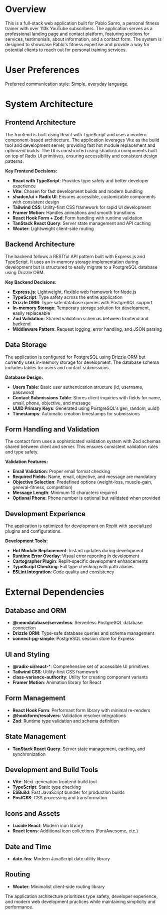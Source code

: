 # Overview

This is a full-stack web application built for Pablo Sanro, a personal fitness trainer with over 113k YouTube subscribers. The application serves as a professional landing page and contact platform, featuring sections for services, testimonials, about information, and a contact form. The system is designed to showcase Pablo's fitness expertise and provide a way for potential clients to reach out for personal training services.

# User Preferences

Preferred communication style: Simple, everyday language.

# System Architecture

## Frontend Architecture
The frontend is built using React with TypeScript and uses a modern component-based architecture. The application leverages Vite as the build tool and development server, providing fast hot module replacement and optimized builds. The UI is constructed using shadcn/ui components built on top of Radix UI primitives, ensuring accessibility and consistent design patterns.

**Key Frontend Decisions:**
- **React with TypeScript**: Provides type safety and better developer experience
- **Vite**: Chosen for fast development builds and modern bundling
- **shadcn/ui + Radix UI**: Ensures accessible, customizable components with consistent design
- **Tailwind CSS**: Utility-first CSS framework for rapid UI development
- **Framer Motion**: Handles animations and smooth transitions
- **React Hook Form + Zod**: Form handling with runtime validation
- **TanStack React Query**: Server state management and API caching
- **Wouter**: Lightweight client-side routing

## Backend Architecture
The backend follows a RESTful API pattern built with Express.js and TypeScript. It uses an in-memory storage implementation during development but is structured to easily migrate to a PostgreSQL database using Drizzle ORM.

**Key Backend Decisions:**
- **Express.js**: Lightweight, flexible web framework for Node.js
- **TypeScript**: Type safety across the entire application
- **Drizzle ORM**: Type-safe database queries with PostgreSQL support
- **In-memory Storage**: Temporary storage solution for development, easily replaceable
- **Zod Validation**: Shared validation schemas between frontend and backend
- **Middleware Pattern**: Request logging, error handling, and JSON parsing

## Data Storage
The application is configured for PostgreSQL using Drizzle ORM but currently uses in-memory storage for development. The database schema includes tables for users and contact submissions.

**Database Design:**
- **Users Table**: Basic user authentication structure (id, username, password)
- **Contact Submissions Table**: Stores client inquiries with fields for name, email, phone, objective, and message
- **UUID Primary Keys**: Generated using PostgreSQL's gen_random_uuid()
- **Timestamps**: Automatic creation timestamps for submissions

## Form Handling and Validation
The contact form uses a sophisticated validation system with Zod schemas shared between client and server. This ensures consistent validation rules and type safety.

**Validation Features:**
- **Email Validation**: Proper email format checking
- **Required Fields**: Name, email, objective, and message are mandatory
- **Objective Selection**: Predefined options (weight-loss, muscle-gain, general-fitness, competition)
- **Message Length**: Minimum 10 characters required
- **Optional Phone**: Phone number is optional but validated when provided

## Development Experience
The application is optimized for development on Replit with specialized plugins and configurations.

**Development Tools:**
- **Hot Module Replacement**: Instant updates during development
- **Runtime Error Overlay**: Visual error reporting in development
- **Cartographer Plugin**: Replit-specific development enhancements
- **TypeScript Checking**: Full type checking with path aliases
- **ESLint Integration**: Code quality and consistency

# External Dependencies

## Database and ORM
- **@neondatabase/serverless**: Serverless PostgreSQL database connection
- **Drizzle ORM**: Type-safe database queries and schema management
- **connect-pg-simple**: PostgreSQL session store for Express

## UI and Styling
- **@radix-ui/react-***: Comprehensive set of accessible UI primitives
- **Tailwind CSS**: Utility-first CSS framework
- **class-variance-authority**: Utility for creating component variants
- **Framer Motion**: Animation library for React

## Form Management
- **React Hook Form**: Performant form library with minimal re-renders
- **@hookform/resolvers**: Validation resolver integrations
- **Zod**: Runtime type validation and schema definition

## State Management
- **TanStack React Query**: Server state management, caching, and synchronization

## Development and Build Tools
- **Vite**: Next-generation frontend build tool
- **TypeScript**: Static type checking
- **ESBuild**: Fast JavaScript bundler for production builds
- **PostCSS**: CSS processing and transformation

## Icons and Assets
- **Lucide React**: Modern icon library
- **React Icons**: Additional icon collections (FontAwesome, etc.)

## Date and Time
- **date-fns**: Modern JavaScript date utility library

## Routing
- **Wouter**: Minimalist client-side routing library

The application architecture prioritizes type safety, developer experience, and modern web development practices while maintaining simplicity and performance.